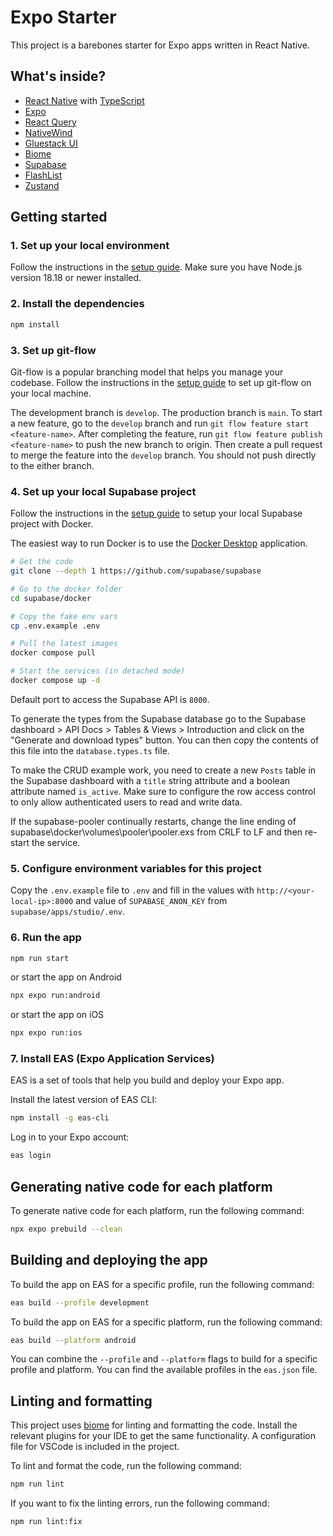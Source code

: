 # Expo Starter

This project is a barebones starter for Expo apps written in React Native.

## What's inside?

- [React Native](https://reactnative.dev/) with [TypeScript](https://www.typescriptlang.org/)
- [Expo](https://docs.expo.dev/)
- [React Query](https://react-query.tanstack.com/)
- [NativeWind](https://nativewind.dev/)
- [Gluestack UI](https://gluestack.dev/)
- [Biome](https://biomejs.dev/)
- [Supabase](https://supabase.com/)
- [FlashList](https://shopify.github.io/flash-list/docs/)
- [Zustand](https://github.com/pmndrs/zustand)

## Getting started

### 1. Set up your local environment

Follow the instructions in the [setup guide](https://reactnative.dev/docs/set-up-your-environment).
Make sure you have Node.js version 18.18 or newer installed.

### 2. Install the dependencies

```bash
npm install
```

### 3. Set up git-flow

Git-flow is a popular branching model that helps you manage your codebase. Follow the instructions in the [setup guide](https://danielkummer.github.io/git-flow-cheatsheet/index.html) to set up git-flow on your local machine.

The development branch is `develop`. The production branch is `main`. To start a new feature, go to the `develop` branch and run `git flow feature start <feature-name>`. After completing the feature, run `git flow feature publish <feature-name>` to push the new branch to origin. Then create a pull request to merge the feature into the `develop` branch. You should not push directly to the either branch.

### 4. Set up your local Supabase project

Follow the instructions in the [setup guide](https://supabase.com/docs/guides/self-hosting/docker) to setup your local Supabase project with Docker.

The easiest way to run Docker is to use the [Docker Desktop](https://www.docker.com/products/docker-desktop/) application.

```bash
# Get the code
git clone --depth 1 https://github.com/supabase/supabase

# Go to the docker folder
cd supabase/docker

# Copy the fake env vars
cp .env.example .env

# Pull the latest images
docker compose pull

# Start the services (in detached mode)
docker compose up -d
```

Default port to access the Supabase API is `8000`.

To generate the types from the Supabase database go to the Supabase dashboard > API Docs > Tables & Views > Introduction  and click on the "Generate and download types" button. You can then copy the contents of this file into the `database.types.ts` file.

To make the CRUD example work, you need to create a new `Posts` table in the Supabase dashboard with a `title` string attribute and a boolean attribute named `is_active`. Make sure to configure the row access control to only allow authenticated users to read and write data.

If the supabase-pooler continually restarts, change the line ending of supabase\docker\volumes\pooler\pooler.exs from CRLF to LF and then re-start the service.

### 5. Configure environment variables for this project

Copy the `.env.example` file to `.env` and fill in the values with `http://<your-local-ip>:8000` and value of `SUPABASE_ANON_KEY` from `supabase/apps/studio/.env`.

### 6. Run the app

```bash
npm run start
```

or start the app on Android

```bash
npx expo run:android
```

or start the app on iOS

```bash
npx expo run:ios
```

### 7. Install EAS (Expo Application Services)

EAS is a set of tools that help you build and deploy your Expo app.

Install the latest version of EAS CLI:

```bash
npm install -g eas-cli
```

Log in to your Expo account:

```bash
eas login
```

## Generating native code for each platform

To generate native code for each platform, run the following command:

```bash
npx expo prebuild --clean
```

## Building and deploying the app

To build the app on EAS for a specific profile, run the following command:

```bash
eas build --profile development
```

To build the app on EAS for a specific platform, run the following command:

```bash
eas build --platform android
```

You can combine the `--profile` and `--platform` flags to build for a specific profile and platform.
You can find the available profiles in the `eas.json` file.

## Linting and formatting

This project uses [biome](https://biomejs.dev/) for linting and formatting the code.
Install the relevant plugins for your IDE to get the same functionality.
A configuration file for VSCode is included in the project.

To lint and format the code, run the following command:

```bash
npm run lint
```

If you want to fix the linting errors, run the following command:

```bash
npm run lint:fix
```


